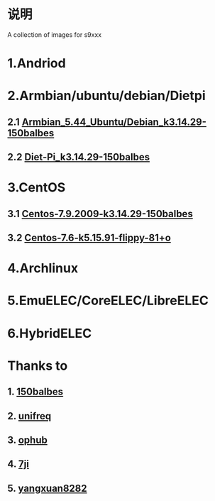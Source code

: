 # 说明
A collection of images for s9xxx

# 1.Andriod

# 2.Armbian/ubuntu/debian/Dietpi
## 2.1 [Armbian_5.44_Ubuntu/Debian_k3.14.29-150balbes](https://github.com/xiayang0521/amlogic-s9xxx-images/releases/tag/Armbian_5.44_S9xxx_Ubuntu%2FDebian_xxxxxx_3.14.29_server)

## 2.2 [Diet-Pi_k3.14.29-150balbes](https://github.com/xiayang0521/amlogic-s9xxx-images/releases/tag/diet_baseline_rootfs-N1)

# 3.CentOS
## 3.1 [Centos-7.9.2009-k3.14.29-150balbes](https://github.com/xiayang0521/amlogic-s9xxx-images/releases/tag/Centos-aarch64-7.9.2009-k3.14.29)

## 3.2 [Centos-7.6-k5.15.91-flippy-81+o](https://github.com/xiayang0521/amlogic-s9xxx-images/releases/tag/Centos-7.6-k5.15.91-flippy-81%2Bo)

# 4.Archlinux


# 5.EmuELEC/CoreELEC/LibreELEC

# 6.HybridELEC

# Thanks to 
## 1. [150balbes](https://github.com/150balbes)
## 2. [unifreq](https://github.com/unifreq)
## 3. [ophub](https://github.com/ophub)
## 4. [7ji](https://github.com/7ji)
## 5. [yangxuan8282](https://github.com/yangxuan8282)
